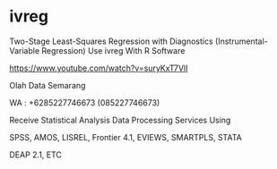 # ivreg
Two-Stage Least-Squares Regression with Diagnostics (Instrumental-Variable Regression) Use ivreg With R Software

https://www.youtube.com/watch?v=suryKxT7VlI

Olah Data Semarang

WA : +6285227746673 (085227746673)

Receive Statistical Analysis Data Processing Services Using

SPSS, AMOS, LISREL, Frontier 4.1, EVIEWS, SMARTPLS, STATA

DEAP 2.1, ETC
